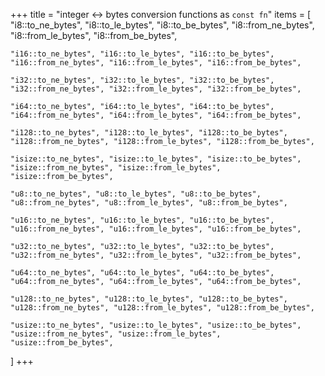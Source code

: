 +++
title = "integer ↔ bytes conversion functions as `const fn`"
items = [
    "i8::to_ne_bytes", "i8::to_le_bytes", "i8::to_be_bytes",
    "i8::from_ne_bytes", "i8::from_le_bytes", "i8::from_be_bytes",

    "i16::to_ne_bytes", "i16::to_le_bytes", "i16::to_be_bytes",
    "i16::from_ne_bytes", "i16::from_le_bytes", "i16::from_be_bytes",

    "i32::to_ne_bytes", "i32::to_le_bytes", "i32::to_be_bytes",
    "i32::from_ne_bytes", "i32::from_le_bytes", "i32::from_be_bytes",

    "i64::to_ne_bytes", "i64::to_le_bytes", "i64::to_be_bytes",
    "i64::from_ne_bytes", "i64::from_le_bytes", "i64::from_be_bytes",

    "i128::to_ne_bytes", "i128::to_le_bytes", "i128::to_be_bytes",
    "i128::from_ne_bytes", "i128::from_le_bytes", "i128::from_be_bytes",

    "isize::to_ne_bytes", "isize::to_le_bytes", "isize::to_be_bytes",
    "isize::from_ne_bytes", "isize::from_le_bytes", "isize::from_be_bytes",

    "u8::to_ne_bytes", "u8::to_le_bytes", "u8::to_be_bytes",
    "u8::from_ne_bytes", "u8::from_le_bytes", "u8::from_be_bytes",

    "u16::to_ne_bytes", "u16::to_le_bytes", "u16::to_be_bytes",
    "u16::from_ne_bytes", "u16::from_le_bytes", "u16::from_be_bytes",

    "u32::to_ne_bytes", "u32::to_le_bytes", "u32::to_be_bytes",
    "u32::from_ne_bytes", "u32::from_le_bytes", "u32::from_be_bytes",

    "u64::to_ne_bytes", "u64::to_le_bytes", "u64::to_be_bytes",
    "u64::from_ne_bytes", "u64::from_le_bytes", "u64::from_be_bytes",

    "u128::to_ne_bytes", "u128::to_le_bytes", "u128::to_be_bytes",
    "u128::from_ne_bytes", "u128::from_le_bytes", "u128::from_be_bytes",

    "usize::to_ne_bytes", "usize::to_le_bytes", "usize::to_be_bytes",
    "usize::from_ne_bytes", "usize::from_le_bytes", "usize::from_be_bytes",
]
+++
